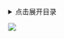 <details>
<summary>点击展开目录</summary>
<!-- TOC -->


<!-- /TOC -->
</details>






[![](https://static.segmentfault.com/v-5b1df2a7/global/img/creativecommons-cc.svg)](https://creativecommons.org/licenses/by-nc-nd/4.0/)
